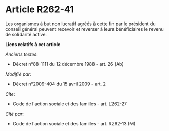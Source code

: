 # Article R262-41

Les organismes à but non lucratif agréés à cette fin par le président du conseil général peuvent recevoir et reverser à leurs
bénéficiaires le revenu de solidarité active.

**Liens relatifs à cet article**

_Anciens textes_:

  - Décret n°88-1111 du 12 décembre 1988 - art. 26 (Ab)

_Modifié par_:

  - Décret n°2009-404 du 15 avril 2009 - art. 2

_Cite_:

  - Code de l'action sociale et des familles - art. L262-27

_Cité par_:

  - Code de l'action sociale et des familles - art. R262-13 (M)
